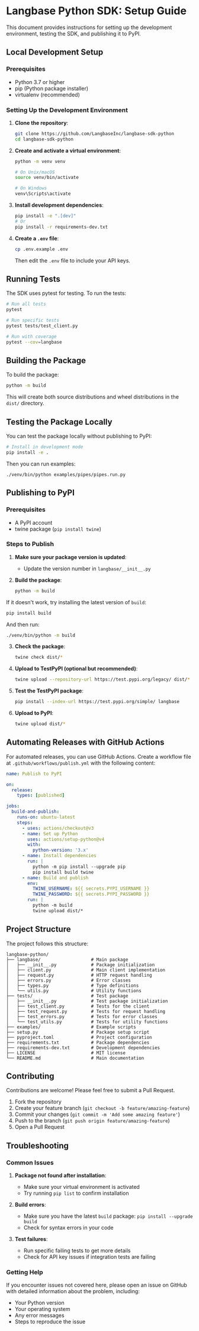 # Langbase Python SDK: Setup Guide

This document provides instructions for setting up the development environment, testing the SDK, and publishing it to PyPI.

## Local Development Setup

### Prerequisites

- Python 3.7 or higher
- pip (Python package installer)
- virtualenv (recommended)

### Setting Up the Development Environment

1. **Clone the repository**:
   ```bash
   git clone https://github.com/LangbaseInc/langbase-sdk-python
   cd langbase-sdk-python
   ```

2. **Create and activate a virtual environment**:
   ```bash
   python -m venv venv

   # On Unix/macOS
   source venv/bin/activate

   # On Windows
   venv\Scripts\activate
   ```

3. **Install development dependencies**:
   ```bash
   pip install -e ".[dev]"
   # Or
   pip install -r requirements-dev.txt
   ```

4. **Create a `.env` file**:
   ```bash
   cp .env.example .env
   ```

   Then edit the `.env` file to include your API keys.

## Running Tests

The SDK uses pytest for testing. To run the tests:

```bash
# Run all tests
pytest

# Run specific tests
pytest tests/test_client.py

# Run with coverage
pytest --cov=langbase
```

## Building the Package

To build the package:

```bash
python -m build
```

This will create both source distributions and wheel distributions in the `dist/` directory.

## Testing the Package Locally

You can test the package locally without publishing to PyPI:

```bash
# Install in development mode
pip install -e .
```

Then you can run examples:

```
./venv/bin/python examples/pipes/pipes.run.py
```

## Publishing to PyPI

### Prerequisites

- A PyPI account
- twine package (`pip install twine`)

### Steps to Publish

1. **Make sure your package version is updated**:
   - Update the version number in `langbase/__init__.py`

2. **Build the package**:
   ```bash
   python -m build
   ```

If it doesn't work, try installing the latest version of `build`:

```bash
pip install build
```

And then run:

```bash
./venv/bin/python -m build
```

3. **Check the package**:
   ```bash
   twine check dist/*
   ```

4. **Upload to TestPyPI (optional but recommended)**:
   ```bash
   twine upload --repository-url https://test.pypi.org/legacy/ dist/*
   ```

5. **Test the TestPyPI package**:
   ```bash
   pip install --index-url https://test.pypi.org/simple/ langbase
   ```

6. **Upload to PyPI**:
   ```bash
   twine upload dist/*
   ```

## Automating Releases with GitHub Actions

For automated releases, you can use GitHub Actions. Create a workflow file at `.github/workflows/publish.yml` with the following content:

```yaml
name: Publish to PyPI

on:
  release:
    types: [published]

jobs:
  build-and-publish:
    runs-on: ubuntu-latest
    steps:
      - uses: actions/checkout@v3
      - name: Set up Python
        uses: actions/setup-python@v4
        with:
          python-version: '3.x'
      - name: Install dependencies
        run: |
          python -m pip install --upgrade pip
          pip install build twine
      - name: Build and publish
        env:
          TWINE_USERNAME: ${{ secrets.PYPI_USERNAME }}
          TWINE_PASSWORD: ${{ secrets.PYPI_PASSWORD }}
        run: |
          python -m build
          twine upload dist/*
```

## Project Structure

The project follows this structure:

```
langbase-python/
├── langbase/                   # Main package
│   ├── __init__.py             # Package initialization
│   ├── client.py               # Main client implementation
│   ├── request.py              # HTTP request handling
│   ├── errors.py               # Error classes
│   ├── types.py                # Type definitions
│   └── utils.py                # Utility functions
├── tests/                      # Test package
│   ├── __init__.py             # Test package initialization
│   ├── test_client.py          # Tests for the client
│   ├── test_request.py         # Tests for request handling
│   ├── test_errors.py          # Tests for error classes
│   └── test_utils.py           # Tests for utility functions
├── examples/                   # Example scripts
├── setup.py                    # Package setup script
├── pyproject.toml              # Project configuration
├── requirements.txt            # Package dependencies
├── requirements-dev.txt        # Development dependencies
├── LICENSE                     # MIT license
└── README.md                   # Main documentation
```

## Contributing

Contributions are welcome! Please feel free to submit a Pull Request.

1. Fork the repository
2. Create your feature branch (`git checkout -b feature/amazing-feature`)
3. Commit your changes (`git commit -m 'Add some amazing feature'`)
4. Push to the branch (`git push origin feature/amazing-feature`)
5. Open a Pull Request

## Troubleshooting

### Common Issues

1. **Package not found after installation**:
   - Make sure your virtual environment is activated
   - Try running `pip list` to confirm installation

2. **Build errors**:
   - Make sure you have the latest `build` package: `pip install --upgrade build`
   - Check for syntax errors in your code

3. **Test failures**:
   - Run specific failing tests to get more details
   - Check for API key issues if integration tests are failing

### Getting Help

If you encounter issues not covered here, please open an issue on GitHub with detailed information about the problem, including:

- Your Python version
- Your operating system
- Any error messages
- Steps to reproduce the issue

